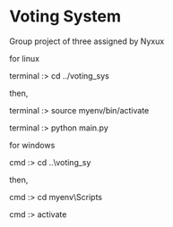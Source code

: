 # Voting System

Group project of three assigned by Nyxux

<!--To run the project-->

for linux

terminal :\> cd ../voting_sys

then,

terminal :\> source myenv/bin/activate

terminal :\> python main.py

for windows

cmd :\> cd ..\voting_sy

then, 

cmd :\> cd myenv\Scripts

cmd :\> activate


